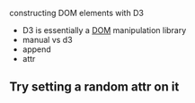 constructing DOM elements with D3

 * D3 is essentially a [DOM](https://developer.mozilla.org/en-US/docs/Web/API/Document_Object_Model) manipulation library
 * manual vs d3
 * append
 * attr

## Try setting a random attr on it